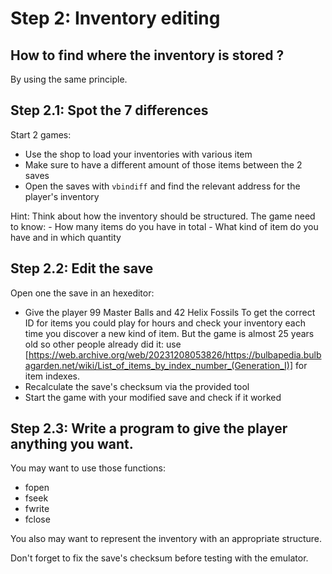 # Step 2: Inventory editing

## How to find where the inventory is stored ?

By using the same principle.

## Step 2.1: Spot the 7 differences

Start 2 games:
- Use the shop to load your inventories with various item
- Make sure to have a different amount of those items between the 2 saves
- Open the saves with `vbindiff` and find the relevant address for the player's inventory

Hint: Think about how the inventory should be structured.
The game need to know:
	- How many items do you have in total
	- What kind of item do you have and in which quantity

## Step 2.2: Edit the save

Open one the save in an hexeditor:

- Give the player 99 Master Balls and 42 Helix Fossils
To get the correct ID for items you could play for hours and check your inventory each time you discover a new kind of item.
But the game is almost 25 years old so other people already did it: use [https://web.archive.org/web/20231208053826/https://bulbapedia.bulbagarden.net/wiki/List_of_items_by_index_number_(Generation_I)] for item indexes.
- Recalculate the save's checksum via the provided tool
- Start the game with your modified save and check if it worked

## Step 2.3: Write a program to give the player anything you want.

You may want to use those functions:

- fopen
- fseek
- fwrite
- fclose

You also may want to represent the inventory with an appropriate structure.

Don't forget to fix the save's checksum before testing with the emulator.